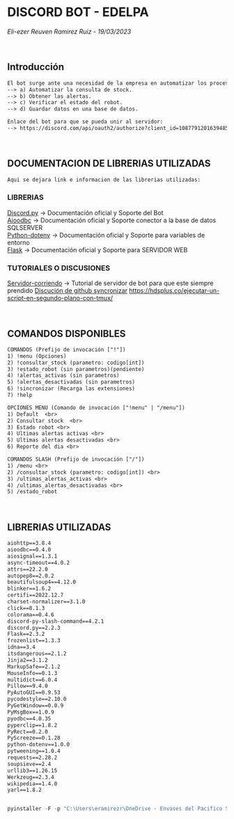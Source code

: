 # DISCORD BOT - EDELPA
<i> Eli-ezer Reuven Ramirez Ruiz - 19/03/2023 </i>

<br>

## Introducción
```txt
El bot surge ante una necesidad de la empresa en automatizar los procesos como:
--> a) Automatizar la consulta de stock.
--> b) Obtener las alertas.
--> c) Verificar el estado del robot.
--> d) Guardar datos en una base de datos.

Enlace del bot para que se pueda unir al servidor:
--> https://discord.com/api/oauth2/authorize?client_id=1087791201639485520&permissions=8&scope=bot%20applications.commands
```

<br>

## DOCUMENTACION DE LIBRERIAS UTILIZADAS
```txt
Aqui se dejara link e informacion de las librerias utilizadas:
```
### LIBRERIAS
[Discord.py](https://discordpy.readthedocs.io/en/stable/) -> Documentación oficial y Soporte del Bot <br>
[Aioodbc](https://github.com/aio-libs/aioodbc/) -> Documentación oficial y Soporte conector a la base de datos SQLSERVER <br>
[Python-dotenv](https://pypi.org/project/python-dotenv/) -> Documentación oficial y Soporte para variables de entorno <br>
[Flask](https://flask.palletsprojects.com/en/2.3.x/) -> Documentación oficial y Soporte para SERVIDOR WEB <br>
### TUTORIALES O DISCUSIONES
[Servidor-corriendo](https://sites.google.com/view/the-home-of-m692/resources/discord-py-bot-hosting/new) -> Tutorial de servidor de bot para que este siempre prendido
[Discución de github syncronizar](https://gist.github.com/Rapptz/c4324f17a80c94776832430007ad40e6#syncing)
https://hdsplus.co/ejecutar-un-script-en-segundo-plano-con-tmux/

<br>

## COMANDOS DISPONIBLES
```txt
COMANDOS (Prefijo de invocación ["!"])
1) !menu (Opciones)
2) !consultar_stock (parametro: codigo[int])
3) !estado_robot (sin parametros)(pendiente)
4) !alertas_activas (sin parametros)
5) !alertas_desactivadas (sin parametros)
6) !sincronizar (Recarga las extensiones)
7) !help

OPCIONES MENU (Comando de invocación ["!menu" | "/menu"])
1) Default  <br>
2) Consultar stock  <br>
3) Estado robot <br>
4) Ultimas alertas activas <br>
5) Ultimas alertas desactivadas <br>
6) Reporte del dia <br>

COMANDOS SLASH (Prefijo de invocación ["/"])
1) /menu <br>
2) /consultar_stock (parametro: codigo[int]) <br>
3) /ultimas_alertas_activas <br>
4) /ultimas_alertas_desactivadas <br>
5) /estado_robot
```

<br>

## LIBRERIAS UTILIZADAS
```requirements.txt
aiohttp==3.8.4
aioodbc==0.4.0
aiosignal==1.3.1
async-timeout==4.0.2
attrs==22.2.0
autopep8==2.0.2
beautifulsoup4==4.12.0
blinker==1.6.2
certifi==2022.12.7
charset-normalizer==3.1.0
click==8.1.3
colorama==0.4.6
discord-py-slash-command==4.2.1
discord.py==2.2.3
Flask==2.3.2
frozenlist==1.3.3
idna==3.4
itsdangerous==2.1.2
Jinja2==3.1.2
MarkupSafe==2.1.2
MouseInfo==0.1.3
multidict==6.0.4
Pillow==9.4.0
PyAutoGUI==0.9.53
pycodestyle==2.10.0
PyGetWindow==0.0.9
PyMsgBox==1.0.9
pyodbc==4.0.35
pyperclip==1.8.2
PyRect==0.2.0
PyScreeze==0.1.28
python-dotenv==1.0.0
pytweening==1.0.4
requests==2.28.2
soupsieve==2.4
urllib3==1.26.15
Werkzeug==2.3.4
wikipedia==1.4.0
yarl==1.8.2
```

```py

pyinstaller -F -p "C:\Users\eramirezr\OneDrive - Envases del Pacifico S.A\Escritorio\Bot;/bot_discord/src" -p "C:\Users\eramirezr\OneDrive - Envases del Pacifico S.A\Escritorio\Bot;/bot_discord/src/app" -p "C:\Users\eramirezr\OneDrive - Envases del Pacifico S.A\Escritorio\Bot;/bot_discord/src/ayuda" -p "C:\Users\eramirezr\OneDrive - Envases del Pacifico S.A\Escritorio\Bot;/bot_discord/src/comandos" -p "C:\Users\eramirezr\OneDrive - Envases del Pacifico S.A\Escritorio\Bot;/bot_discord/src/componentes" -p "C:\Users\eramirezr\OneDrive - Envases del Pacifico S.A\Escritorio\Bot;/bot_discord/src/config" -p "C:\Users\eramirezr\OneDrive - Envases del Pacifico S.A\Escritorio\Bot;/bot_discord/src/database" -p "C:\Users\eramirezr\OneDrive - Envases del Pacifico S.A\Escritorio\Bot;/bot_discord/src/eventos" -p "C:\Users\eramirezr\OneDrive - Envases del Pacifico S.A\Escritorio\Bot;/bot_discord/src/logger" -p "C:\Users\eramirezr\OneDrive - Envases del Pacifico S.A\Escritorio\Bot;/bot_discord/src/server" -p "C:\Users\eramirezr\OneDrive - Envases del Pacifico S.A\Escritorio\Bot;/bot_discord/src/slash_comandos" -p "C:\Users\eramirezr\OneDrive - Envases del Pacifico S.A\Escritorio\Bot;/bot_discord/src/utils" main.py

```